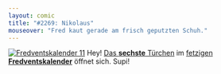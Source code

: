 ```yaml
---
layout: comic
title: "#2269: Nikolaus"
mouseover: "Fred kaut gerade am frisch geputzten Schuh."
---
```


<a href="http://www.fonflatter.de/der-fetzige-fredventskalender-2011/" title="Fredventskalender 11"><img src="http://www.fonflatter.de/adv11/fredventskalender_banner.png" alt="Fredventskalender 11" /></a>
Hey! <a href="http://www.fonflatter.de/2011/12/06/das-6-turchen" title="Fredventskalender 2011">Das <strong>sechste</strong> Türchen</a> im <a href="http://www.fonflatter.de/der-fetzige-fredventskalender-2011/" title="Fredventskalender 2011">fetzigen <strong>Fredventskalender</strong></a> öffnet sich. Supi!

